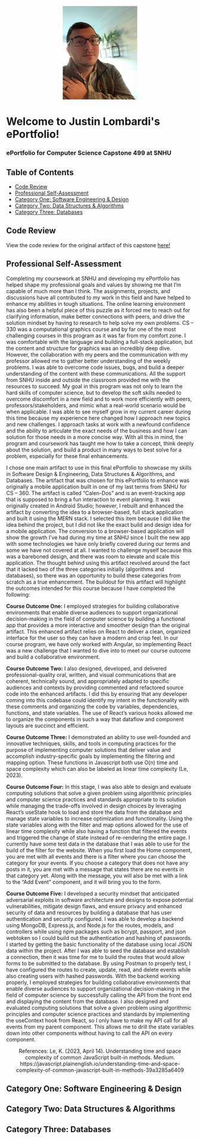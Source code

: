 <center>
  <img src="ProfilePhoto.jpeg" height=250 width=200>
</center>

# Welcome to Justin Lombardi's ePortfolio!

### ePortfolio for Computer Science Capstone 499 at SNHU

## Table of Contents
<ul>
  <li><a href='https://github.com/JLombardi427/eportfolio/main/README.md#code-review'>Code Review</a></li>
  <li><a href='https://github.com/JLombardi427/eportfolio/main/README.md#professional-self-assessment'>Professional Self-Assessment</a></li>
  <li><a href='https://github.com/JLombardi427/eportfolio/main/README.md#category-one-software-engineering--design'>Category One: Software Engineering & Design</a></li>
  <li><a href='https://github.com/JLombardi427/eportfolio/main/README.md#category-two-data-structures--algorithms'>Category Two: Data Structures & Algorithms</a></li>
  <li><a href='https://github.com/JLombardi427/eportfolio/main/README.md#category-three-databases'>Category Three: Databases</a></li>
</ul>

## Code Review 
View the code review for the original artifact of this capstone <a href="https://youtu.be/wBpu8ryyRQ0" title="here!">here!</a>

## Professional Self-Assessment

Completing my coursework at SNHU and developing my ePortfolio has helped shape my professional goals and values by showing me that I’m capable of much more than I think. The assignments, projects, and discussions have all contributed to my work in this field and have helped to enhance my abilities in tough situations. The online learning environment has also been a helpful piece of this puzzle as it forced me to reach out for clarifying information, make better connections with peers, and drive the solution mindset by having to research to help solve my own problems. CS – 330 was a computational graphics course and by far one of the most challenging courses in this program as it was far from my comfort zone. I was comfortable with the language and building a full-stack application, but the content and structure for graphics was  an incredibly deep dive. However, the collaboration with my peers and the communication with my professor allowed me to gather better understanding of the weekly problems. I was able to overcome code issues, bugs, and build a deeper understanding of the content with these communications. All the support from SNHU inside and outside the classroom provided me with the resources to succeed. My goal in this program was not only to learn the hard skills of computer science, but to develop the soft skills needed to overcome discomfort in a new field and to work more efficiently with peers, professors/stakeholders, and mimic what a real-world scenario would be when applicable. I was able to see myself grow in my current career during this time because my experience here changed how I approach new topics and new challenges. I approach tasks at work with a newfound confidence and the ability to articulate the exact needs of the business and how I can solution for those needs in a more concise way. With all this in mind, the program and coursework has taught me how to take a concept, think deeply about the solution, and build a product in many ways to best solve for a problem, especially for these final enhancements.

I chose one main artifact to use in this final ePortfolio to showcase my skills in Software Design & Engineering, Data Structures & Algorithms, and Databases. The artifact that was chosen for this ePortfolio to enhance was originally a mobile application built in one of my last terms from SNHU for CS – 360. The artifact is called “Calen-Dos” and is an event-tracking app that is supposed to bring a fun interaction to event planning. It was originally created in Android Studio; however, I rebuilt and enhanced the artifact by converting the idea to a browser-based, full stack application and built it using the MERN stack. I selected this item because I did like the idea behind the project, but I did not like the exact build and design idea for a mobile application. The conversion to a browser-based application will show the growth I’ve had during my time at SNHU since I built the new app with some technologies we have only briefly covered during our terms and some we have not covered at all. I wanted to challenge myself because this was a bareboned design, and there was room to elevate and scale this application. The thought behind using this artifact revolved around the fact that it lacked two of the three categories initially (algorithms and databases), so there was an opportunity to build these categories from scratch as a true enhancement. The buildout for this artifact will highlight the outcomes intended for this course because I have completed the following: 

**Course Outcome One:**
I employed strategies for building collaborative environments that enable diverse audiences to support organizational decision-making in the field of computer science by building a functional app that provides a more interactive and smoother design than the original artifact. This enhanced artifact relies on React to deliver a clean, organized interface for the user so they can have a modern and crisp feel. In our course program, we have only worked with Angular, so implementing React was a new challenge that I wanted to dive into to meet our course outcome and build a collaborative environment. 

**Course Outcome Two:**
I also designed, developed, and delivered professional-quality oral, written, and visual communications that are coherent, technically sound, and appropriately adapted to specific audiences and contexts by providing commented and refactored source code into the enhanced artifacts. I did this by ensuring that any developer coming into this codebase could identify my intent in the functionality with these comments and organizing the code by variables, dependencies, functions, and state variables. The use of React’s various hooks allowed me to organize the components in such a way that dataflow and component layouts are succinct and efficient.

**Course Outcome Three:**
I demonstrated an ability to use well-founded and innovative techniques, skills, and tools in computing practices for the purpose of implementing computer solutions that deliver value and accomplish industry-specific goals by implementing the filtering and mapping option. These functions in Javascript both use O(n) time and space complexity which can also be labeled as linear time complexity (Le, 2023). 

**Course Outcome Four:**
In this stage, I was also able to design and evaluate computing solutions that solve a given problem using algorithmic principles and computer science practices and standards appropriate to its solution while managing the trade-offs involved in design choices by leveraging React’s useState hook to load and store the data from the database and manage state variables to increase optimization and functionality. Using the state variables along with the filter and map options allowed for the use of linear time complexity while also having a function that filtered the events and triggered the change of state instead of re-rendering the entire page. I currently have some test data in the database that I was able to use for the build of the filter for the website. When you first load the Home component, you are met with all events and there is a filter where you can choose the category for your events. If you choose a category that does not have any posts in it, you are met with a message that states there are no events in that category yet. Along with the message, you will also be met with a link to the “Add Event” component, and it will bring you to the form.

**Course Outcome Five:**
I developed a security mindset that anticipated adversarial exploits in software architecture and designs to expose potential vulnerabilities, mitigate design flaws, and ensure privacy and enhanced security of data and resources by building a database that has user authentication and security configured. I was able to develop a backend using MongoDB, Express.js, and Node.js for the routes, models, and controllers while using npm packages such as bcrypt, passport, and json webtoken so I could build out the authentication and hashing of passwords. I started by getting the basic functionality of the database using local JSON data within the project. After I was able to seed the database and establish a connection, then it was time for me to build the routes that would allow forms to be submitted to the database. By using Postman to properly test, I have configured the routes to create, update, read, and delete events while also creating users with hashed passwords. With the backend working properly, I employed strategies for building collaborative environments that enable diverse audiences to support organizational decision-making in the field of computer science by successfully calling the API from the front end and displaying the content from the database. I also designed and evaluated computing solutions that solve a given problem using algorithmic principles and computer science practices and standards by implementing the useContext hook from React, so I only have to make my API call for all events from my parent component. This allows me to drill the state variables down into other components without having to call the API on every component.

<center>References:
Le, K. (2023, April 14). Understanding time and space complexity of common JavaScript built-in methods. Medium. https://javascript.plainenglish.io/understanding-time-and-space-complexity-of-common-javascript-built-in-methods-39a3285a6409</center>

## Category One: Software Engineering & Design

## Category Two: Data Structures & Algorithms

## Category Three: Databases
 


